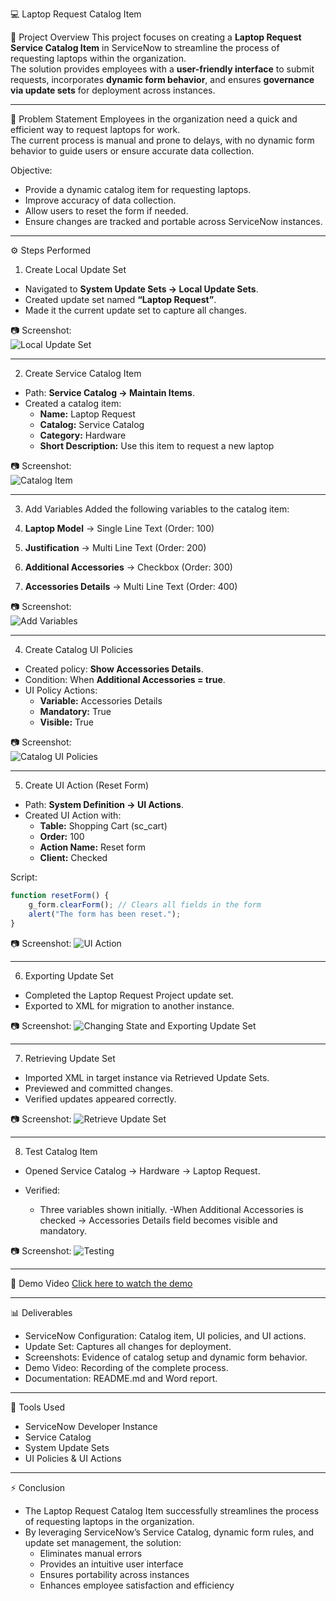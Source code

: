 💻 Laptop Request Catalog Item

📌 Project Overview
This project focuses on creating a **Laptop Request Service Catalog Item** in ServiceNow to streamline the process of requesting laptops within the organization.  
The solution provides employees with a **user-friendly interface** to submit requests, incorporates **dynamic form behavior**, and ensures **governance via update sets** for deployment across instances.

---

🎯 Problem Statement
Employees in the organization need a quick and efficient way to request laptops for work.  
The current process is manual and prone to delays, with no dynamic form behavior to guide users or ensure accurate data collection.  

Objective:
- Provide a dynamic catalog item for requesting laptops.  
- Improve accuracy of data collection.  
- Allow users to reset the form if needed.  
- Ensure changes are tracked and portable across ServiceNow instances.  

---

⚙️ Steps Performed

1. Create Local Update Set
- Navigated to **System Update Sets → Local Update Sets**.  
- Created update set named **“Laptop Request”**.  
- Made it the current update set to capture all changes.  

📷 Screenshot:  
![Local Update Set](screenshots/local_update_set.png)

---

2. Create Service Catalog Item
- Path: **Service Catalog → Maintain Items**.  
- Created a catalog item:  
  - **Name:** Laptop Request  
  - **Catalog:** Service Catalog  
  - **Category:** Hardware  
  - **Short Description:** Use this item to request a new laptop  

📷 Screenshot:  
![Catalog Item](screenshots/catalog_item.png)

---

3. Add Variables
Added the following variables to the catalog item:  

1. **Laptop Model** → Single Line Text (Order: 100)  
2. **Justification** → Multi Line Text (Order: 200)  
3. **Additional Accessories** → Checkbox (Order: 300)  
4. **Accessories Details** → Multi Line Text (Order: 400)  

📷 Screenshot:  
![Add Variables](screenshots/add_variables.png)

---

4. Create Catalog UI Policies
- Created policy: **Show Accessories Details**.  
- Condition: When **Additional Accessories = true**.  
- UI Policy Actions:  
  - **Variable:** Accessories Details  
  - **Mandatory:** True  
  - **Visible:** True  

📷 Screenshot:  
![Catalog UI Policies](screenshots/catalog_ui_policies.png)

---

5. Create UI Action (Reset Form)
- Path: **System Definition → UI Actions**.  
- Created UI Action with:  
  - **Table:** Shopping Cart (sc_cart)  
  - **Order:** 100  
  - **Action Name:** Reset form  
  - **Client:** Checked  

Script:
```javascript
function resetForm() {
    g_form.clearForm(); // Clears all fields in the form
    alert("The form has been reset.");
}
```

📷 Screenshot:
![UI Action](screenshots/ui_action.png)

---

6. Exporting Update Set

- Completed the Laptop Request Project update set.
- Exported to XML for migration to another instance.

📷 Screenshot:
![Changing State and Exporting Update Set](screenshots/changing_state.png)

---

7. Retrieving Update Set

- Imported XML in target instance via Retrieved Update Sets.
- Previewed and committed changes.
- Verified updates appeared correctly.

📷 Screenshot:
![Retrieve Update Set](screenshots/retrieve_update_set.png)

---

8. Test Catalog Item

- Opened Service Catalog → Hardware → Laptop Request.

- Verified:
  - Three variables shown initially.
  -When Additional Accessories is checked → Accessories Details field becomes visible and mandatory.

📷 Screenshot:
![Testing](screenshots/ordered_laptop.png)

---

🎥 Demo Video
[Click here to watch the demo](https://vimeo.com/1122468086)

---

 📊 Deliverables

- ServiceNow Configuration: Catalog item, UI policies, and UI actions.
- Update Set: Captures all changes for deployment.
- Screenshots: Evidence of catalog setup and dynamic form behavior.
- Demo Video: Recording of the complete process.
- Documentation: README.md and Word report.

---

🚀 Tools Used

- ServiceNow Developer Instance
- Service Catalog
- System Update Sets
- UI Policies & UI Actions

---

⚡ Conclusion

- The Laptop Request Catalog Item successfully streamlines the process of requesting laptops in the organization.
- By leveraging ServiceNow’s Service Catalog, dynamic form rules, and update set management, the solution:
  - Eliminates manual errors
  - Provides an intuitive user interface
  - Ensures portability across instances
  - Enhances employee satisfaction and efficiency
